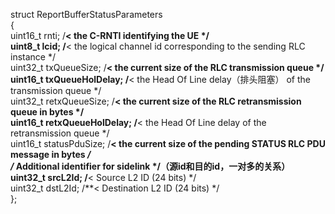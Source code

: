 struct ReportBufferStatusParameters  
  {  
    uint16_t rnti;  /**< the C-RNTI identifying the UE */  
    uint8_t lcid;  /**< the logical channel id corresponding to the sending RLC instance */  
    uint32_t txQueueSize;  /**< the current size of the RLC transmission queue */  
    uint16_t txQueueHolDelay;  /**< the Head Of Line delay（排头阻塞） of the transmission queue */  
    uint32_t retxQueueSize;  /**<  the current size of the RLC retransmission queue in bytes */  
    uint16_t retxQueueHolDelay;  /**<  the Head Of Line delay of the retransmission queue */  
    uint16_t statusPduSize;  /**< the current size of the pending STATUS RLC  PDU message in bytes */  
    /* Additional identifier for sidelink */（源id和目的id，一对多的关系）  
    uint32_t srcL2Id;  /**< Source L2 ID (24 bits) */  
    uint32_t dstL2Id;  /**< Destination L2 ID (24 bits) */  
  };  

